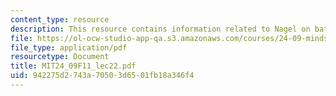 ```yaml
---
content_type: resource
description: This resource contains information related to Nagel on bats.
file: https://ol-ocw-studio-app-qa.s3.amazonaws.com/courses/24-09-minds-and-machines-fall-2011/942275d2743a70503d6501fb18a346f4_MIT24_09F11_lec22.pdf
file_type: application/pdf
resourcetype: Document
title: MIT24_09F11_lec22.pdf
uid: 942275d2-743a-7050-3d65-01fb18a346f4
---
```

